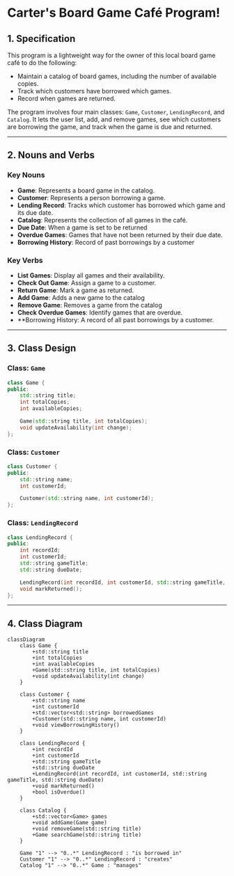 # Carter's Board Game Café Program!

## 1. Specification
This program is a lightweight way for the owner of this local board game café to do the following: 
- Maintain a catalog of board games, including the number of available copies.
- Track which customers have borrowed which games.
- Record when games are returned.

The program involves four main classes: `Game`, `Customer`, `LendingRecord`, and `Catalog`. It lets the user list, add, and remove games, see which customers are borrowing the game, and track when the game is due and returned.

---

## 2. Nouns and Verbs

### Key Nouns
- **Game**: Represents a board game in the catalog.
- **Customer**: Represents a person borrowing a game.
- **Lending Record**: Tracks which customer has borrowed which game and its due date.
- **Catalog**: Represents the collection of all games in the café.
- **Due Date**: When a game is set to be returned
- **Overdue Games**: Games that have not been returned by their due date.
- **Borrowing History**: Record of past borrowings by a customer


### Key Verbs
- **List Games**: Display all games and their availability.
- **Check Out Game**: Assign a game to a customer.
- **Return Game**: Mark a game as returned.
- **Add Game**: Adds a new game to the catalog
- **Remove Game**: Removes a game from the catalog
- **Check Overdue Games**: Identify games that are overdue.
- **Borrowing History: A record of all past borrowings by a customer.

---

## 3. Class Design

### Class: `Game`
```cpp
class Game {
public:
    std::string title;
    int totalCopies;
    int availableCopies;

    Game(std::string title, int totalCopies);
    void updateAvailability(int change);
};
```

### Class: `Customer`
```cpp
class Customer {
public:
    std::string name;
    int customerId;

    Customer(std::string name, int customerId);
};
```

### Class: `LendingRecord`
```cpp
class LendingRecord {
public:
    int recordId;
    int customerId;
    std::string gameTitle;
    std::string dueDate;

    LendingRecord(int recordId, int customerId, std::string gameTitle, std::string dueDate);
    void markReturned();
};
```

---

## 4. Class Diagram

```mermaid
classDiagram
    class Game {
        +std::string title
        +int totalCopies
        +int availableCopies
        +Game(std::string title, int totalCopies)
        +void updateAvailability(int change)
    }

    class Customer {
        +std::string name
        +int customerId
        +std::vector<std::string> borrowedGames
        +Customer(std::string name, int customerId)
        +void viewBorrowingHistory()
    }

    class LendingRecord {
        +int recordId
        +int customerId
        +std::string gameTitle
        +std::string dueDate
        +LendingRecord(int recordId, int customerId, std::string gameTitle, std::string dueDate)
        +void markReturned()
        +bool isOverdue()
    }

    class Catalog {
        +std::vector<Game> games
        +void addGame(Game game)
        +void removeGame(std::string title)
        +Game searchGame(std::string title)
    }

    Game "1" --> "0..*" LendingRecord : "is borrowed in"
    Customer "1" --> "0..*" LendingRecord : "creates"
    Catalog "1" --> "0..*" Game : "manages"